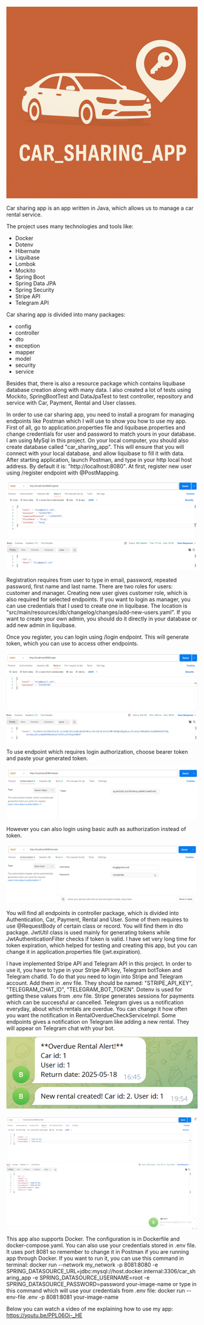 ![car_sharing_app.png](images/car_sharing_app.png)

Car sharing app is an app written in Java, which allows us to manage a car rental service.

The project uses many technologies and tools like:
- Docker
- Dotenv
- Hibernate
- Liquibase
- Lombok
- Mockito
- Spring Boot
- Spring Data JPA
- Spring Security
- Stripe API
- Telegram API

Car sharing app is divided into many packages:
- config
- controller
- dto
- exception
- mapper
- model
- security
- service

Besides that, there is also a resource package which contains liquibase database creation along with many data. I also created a lot of tests using
Mockito, SpringBootTest and DataJpaTest to test controller, repository and service with Car, Payment, Rental and User classes.

In order to use car sharing app, you need to install a program for managing endpoints like Postman which I will use to show you how to use my app.
First of all, go to application.properties file and liquibase.properties and change credentials for user and password to match
yours in your database. I am using MySql in this project. On your local computer, you should also create database called
"car_sharing_app". This will ensure that you will connect with your local database, and allow liquibase to fill it with data.
After starting application, launch Postman, and type in your http local host address. By default it is: "http://localhost:8080".
At first, register new user using /register endpoint with @PostMapping.

![register.png](images/register.png)

Registration requires from user to type in email, password, repeated password, first name and last name. There are two roles for users: customer and manager.
Creating new user gives customer role, which is also required for selected endpoints. If you want to login as manager, you can
use credentials that I used to create one in liquibase. The location is "src/main/resources/db/changelog/changes/add-new-users.yaml".
If you want to create your own admin, you should do it directly in your database or add new admin in liquibase.

Once you register, you can login using /login endpoint. This will generate token, which you can use
to access other endpoints.

![login.png](images/login.png)

To use endpoint which requires login authorization, choose bearer token and paste your generated token.

![bearer token.png](images/bearer_token.png)

However you can also login using basic auth as authorization instead of token.

![basic_auth.png](images/basic_auth.png)

You will find all endpoints in controller package, which is divided into Authentication, Car, Payment, Rental and
User. Some of them requires to use @RequestBody of certain class or record. You will find them in dto package.
JwtUtil class is used mainly for generating tokens while JwtAuthenticationFilter checks if token is valid. I have set
very long time for token expiration, which helped for testing and creating this app, but you can change it in application.properties file (jwt.expiration).

I have implemented Stripe API and Telegram API in this project. In order to use it, you have to type in your Stripe API key,
Telegram botToken and Telegram chatId. To do that you need to login into Stripe and Telegram account. Add them in .env file.
They should be named: "STRIPE_API_KEY", "TELEGRAM_CHAT_ID", "TELEGRAM_BOT_TOKEN". Dotenv is used for getting these values from
.env file. Stripe generates sessions for payments which can be successful ar cancelled. Telegram gives us a notification everyday,
about which rentals are overdue. You can change it how often you want the notification in RentalOverdueCheckServiceImpl. Some endpoints gives
a notification on Telegram like adding a new rental. They will appear on Telegram chat with your bot.

![bot.png](images/bot.png)

![bot_send.png](images/bot_send.png)

This app also supports Docker. The configuration is in Dockerfile and docker-compose.yaml. You can also use your credentials stored in .env file.
It uses port 8081 so remember to change it in Postman if you are running app through Docker.
If you want to run it, you can use this command in terminal:
docker run --network my_network -p 8081:8080 -e SPRING_DATASOURCE_URL=jdbc:mysql://host.docker.internal:3306/car_sharing_app -e SPRING_DATASOURCE_USERNAME=root -e SPRING_DATASOURCE_PASSWORD=password your-image-name
or type in this command which will use your credentials from .env file: docker run --env-file .env -p 8081:8081 your-image-name

Below you can watch a video of me explaining how to use my app:
https://youtu.be/PPL06Oi-_HE